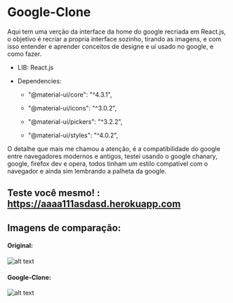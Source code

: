 
# Google-Clone
Aqui tem uma verção da interface da home do google recriada em React.js, o objetivo é recriar a propria interface sozinho, tirando as imagens, e com isso entender e aprender conceitos de designe e ui usado no google, e como fazer.

* LIB: React.js

* Dependencies: 
  * "@material-ui/core": "^4.3.1",
  
  * "@material-ui/icons": "^3.0.2",
  
  * "@material-ui/pickers": "^3.2.2",
  
  * "@material-ui/styles": "^4.0.2",
  
 O detalhe que mais me chamou a atenção, é a compatibilidade do google entre navegadores modernos e antigos, testei usando o google chanary, google, firefox dev e opera, todos tinham um estilo compativel com o navegador e ainda sim lembrando a palheta da google.
 
 ## Teste você mesmo! : https://aaaa111asdasd.herokuapp.com
 ## Imagens de comparação: 
 
 #### Original:
 ![alt text](https://cdn.discordapp.com/attachments/435314837216690186/639465789476438068/f2aa8d81-7348-47c4-bfcf-cf696f627793.png)
 
 #### Google-Clone:
  ![alt text](https://cdn.discordapp.com/attachments/435314837216690186/639465817456508938/0585011c-3c65-4250-a9a8-f461b3ff9248.png)
